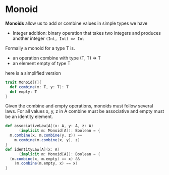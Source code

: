 
# Monoid

**Monoids** allow us to add or combine values in simple types we have
* Integer addition: binary operation that takes two integers and produces another integer
```(Int, Int) => Int```

Formally a monoid for a type T is.
* an operation combine with type (T, T) => T
* an element empty of type T

here is a simplified version

```scala
trait Monoid[T]{
  def combine(x: T, y: T): T
  def empty: T
}
```

Given the combine and empty operations, monoids must follow several laws. For all values x, y, z in A 
combine must be associative and empty must be an identity element.

```scala
def associativeLaw[A](x: A, y: A, z: A)
      (implicit m: Monoid[A]): Boolean = {
  m.combine(x, m.combine(y, z)) ==
    m.combine(m.combine(x, y), z)
}
def identityLaw[A](x: A)
      (implicit m: Monoid[A]): Boolean = {
  (m.combine(x, m.empty) == x) &&
    (m.combine(m.empty, x) == x)
}

```
